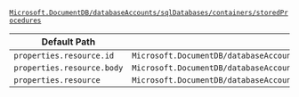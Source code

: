 [`Microsoft.DocumentDB/databaseAccounts/sqlDatabases/containers/storedProcedures`](https://docs.microsoft.com/en-us/azure/templates/microsoft.documentdb/databaseaccounts/sqldatabases/containers/storedprocedures)

| Default Path | Alias |
|---|---|
| `properties.resource.id` | `Microsoft.DocumentDB/databaseAccounts/sqlDatabases/containers/storedProcedures/resource.id` |
| `properties.resource.body` | `Microsoft.DocumentDB/databaseAccounts/sqlDatabases/containers/storedProcedures/resource.body` |
| `properties.resource` | `Microsoft.DocumentDB/databaseAccounts/sqlDatabases/containers/storedProcedures/resource` |


